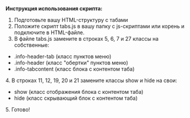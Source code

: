 <b>Инструкция использования скрипта:</b>

1. Подготовьте вашу HTML-структуру с табами
2. Положите скрипт tabs.js в вашу папку с js-скриптами или корень и подключите в HTML-файле.
3. В файле tabs.js замените в строках 5, 6, 7 и 27 классы на собственные:
<ul>
   <li>.info-header-tab (класс пунктов меню)</li>
   <li>.info-header (класс "обертки" пунктов меню)</li>
   <li>.info-tabcontent (класс блока с контентом таба)</li>
</ul>
4. В строках 11, 12, 19, 20 и 21 замените классы show и hide на свои:
<ul>
   <li>show (класс отображения блока с контентом таба)</li>
   <li>hide (класс скрывающий блок с контентом таба)</li>
</ul>
5. Готово!



